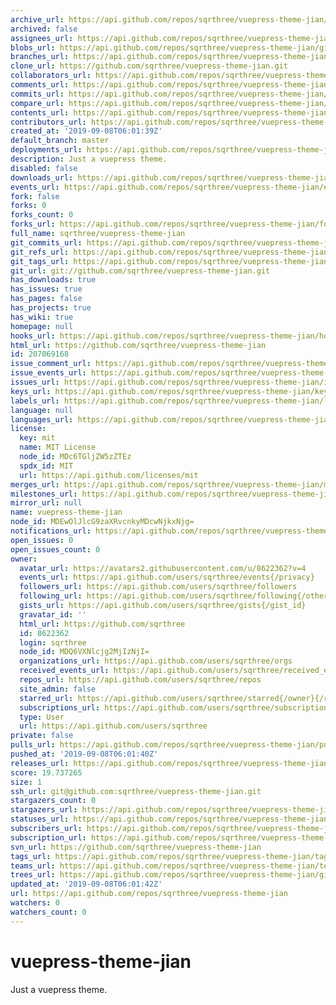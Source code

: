 ```yaml
---
archive_url: https://api.github.com/repos/sqrthree/vuepress-theme-jian/{archive_format}{/ref}
archived: false
assignees_url: https://api.github.com/repos/sqrthree/vuepress-theme-jian/assignees{/user}
blobs_url: https://api.github.com/repos/sqrthree/vuepress-theme-jian/git/blobs{/sha}
branches_url: https://api.github.com/repos/sqrthree/vuepress-theme-jian/branches{/branch}
clone_url: https://github.com/sqrthree/vuepress-theme-jian.git
collaborators_url: https://api.github.com/repos/sqrthree/vuepress-theme-jian/collaborators{/collaborator}
comments_url: https://api.github.com/repos/sqrthree/vuepress-theme-jian/comments{/number}
commits_url: https://api.github.com/repos/sqrthree/vuepress-theme-jian/commits{/sha}
compare_url: https://api.github.com/repos/sqrthree/vuepress-theme-jian/compare/{base}...{head}
contents_url: https://api.github.com/repos/sqrthree/vuepress-theme-jian/contents/{+path}
contributors_url: https://api.github.com/repos/sqrthree/vuepress-theme-jian/contributors
created_at: '2019-09-08T06:01:39Z'
default_branch: master
deployments_url: https://api.github.com/repos/sqrthree/vuepress-theme-jian/deployments
description: Just a vuepress theme.
disabled: false
downloads_url: https://api.github.com/repos/sqrthree/vuepress-theme-jian/downloads
events_url: https://api.github.com/repos/sqrthree/vuepress-theme-jian/events
fork: false
forks: 0
forks_count: 0
forks_url: https://api.github.com/repos/sqrthree/vuepress-theme-jian/forks
full_name: sqrthree/vuepress-theme-jian
git_commits_url: https://api.github.com/repos/sqrthree/vuepress-theme-jian/git/commits{/sha}
git_refs_url: https://api.github.com/repos/sqrthree/vuepress-theme-jian/git/refs{/sha}
git_tags_url: https://api.github.com/repos/sqrthree/vuepress-theme-jian/git/tags{/sha}
git_url: git://github.com/sqrthree/vuepress-theme-jian.git
has_downloads: true
has_issues: true
has_pages: false
has_projects: true
has_wiki: true
homepage: null
hooks_url: https://api.github.com/repos/sqrthree/vuepress-theme-jian/hooks
html_url: https://github.com/sqrthree/vuepress-theme-jian
id: 207069168
issue_comment_url: https://api.github.com/repos/sqrthree/vuepress-theme-jian/issues/comments{/number}
issue_events_url: https://api.github.com/repos/sqrthree/vuepress-theme-jian/issues/events{/number}
issues_url: https://api.github.com/repos/sqrthree/vuepress-theme-jian/issues{/number}
keys_url: https://api.github.com/repos/sqrthree/vuepress-theme-jian/keys{/key_id}
labels_url: https://api.github.com/repos/sqrthree/vuepress-theme-jian/labels{/name}
language: null
languages_url: https://api.github.com/repos/sqrthree/vuepress-theme-jian/languages
license:
  key: mit
  name: MIT License
  node_id: MDc6TGljZW5zZTEz
  spdx_id: MIT
  url: https://api.github.com/licenses/mit
merges_url: https://api.github.com/repos/sqrthree/vuepress-theme-jian/merges
milestones_url: https://api.github.com/repos/sqrthree/vuepress-theme-jian/milestones{/number}
mirror_url: null
name: vuepress-theme-jian
node_id: MDEwOlJlcG9zaXRvcnkyMDcwNjkxNjg=
notifications_url: https://api.github.com/repos/sqrthree/vuepress-theme-jian/notifications{?since,all,participating}
open_issues: 0
open_issues_count: 0
owner:
  avatar_url: https://avatars2.githubusercontent.com/u/8622362?v=4
  events_url: https://api.github.com/users/sqrthree/events{/privacy}
  followers_url: https://api.github.com/users/sqrthree/followers
  following_url: https://api.github.com/users/sqrthree/following{/other_user}
  gists_url: https://api.github.com/users/sqrthree/gists{/gist_id}
  gravatar_id: ''
  html_url: https://github.com/sqrthree
  id: 8622362
  login: sqrthree
  node_id: MDQ6VXNlcjg2MjIzNjI=
  organizations_url: https://api.github.com/users/sqrthree/orgs
  received_events_url: https://api.github.com/users/sqrthree/received_events
  repos_url: https://api.github.com/users/sqrthree/repos
  site_admin: false
  starred_url: https://api.github.com/users/sqrthree/starred{/owner}{/repo}
  subscriptions_url: https://api.github.com/users/sqrthree/subscriptions
  type: User
  url: https://api.github.com/users/sqrthree
private: false
pulls_url: https://api.github.com/repos/sqrthree/vuepress-theme-jian/pulls{/number}
pushed_at: '2019-09-08T06:01:40Z'
releases_url: https://api.github.com/repos/sqrthree/vuepress-theme-jian/releases{/id}
score: 19.737265
size: 1
ssh_url: git@github.com:sqrthree/vuepress-theme-jian.git
stargazers_count: 0
stargazers_url: https://api.github.com/repos/sqrthree/vuepress-theme-jian/stargazers
statuses_url: https://api.github.com/repos/sqrthree/vuepress-theme-jian/statuses/{sha}
subscribers_url: https://api.github.com/repos/sqrthree/vuepress-theme-jian/subscribers
subscription_url: https://api.github.com/repos/sqrthree/vuepress-theme-jian/subscription
svn_url: https://github.com/sqrthree/vuepress-theme-jian
tags_url: https://api.github.com/repos/sqrthree/vuepress-theme-jian/tags
teams_url: https://api.github.com/repos/sqrthree/vuepress-theme-jian/teams
trees_url: https://api.github.com/repos/sqrthree/vuepress-theme-jian/git/trees{/sha}
updated_at: '2019-09-08T06:01:42Z'
url: https://api.github.com/repos/sqrthree/vuepress-theme-jian
watchers: 0
watchers_count: 0
---
```

# vuepress-theme-jian
Just a vuepress theme.
